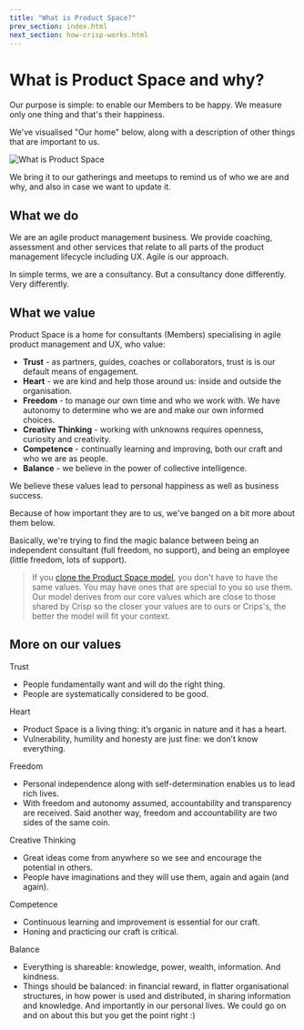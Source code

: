 ```yaml
---
title: "What is Product Space?"
prev_section: index.html
next_section: how-crisp-works.html
---
```


What is Product Space and why?
======================

Our purpose is simple: to enable our Members to be happy. We measure only one thing and that's their happiness. 

We've visualised "Our home" below, along with a description of other things that are important to us. 

![What is Product Space](../assets/theproductspace-what.png "What is Product Space")

We bring it to our gatherings and meetups to remind us of who we are and why, and also in case we want to update it.  

## What we do

We are an agile product management business. We provide coaching, assessment and other services that relate to all parts of the product management lifecycle including UX. Agile is our approach.  

In simple terms, we are a consultancy. But a consultancy done differently. Very differently. 


## What we value

Product Space is a home for consultants (Members) specialising in agile product management and UX, who value:

-   **Trust** - as partners, guides, coaches or collaborators, trust is is our default means of engagement.
-   **Heart** - we are kind and help those around us: inside and outside the organisation. 
-   **Freedom** - to manage our own time and who we work with. We have autonomy to determine who we are and make our own informed choices. 
-   **Creative Thinking** - working with unknowns requires openness, curiosity and creativity.
-   **Competence** - continually learning and improving, both our craft and who we are as people.
-   **Balance** - we believe in the power of collective intelligence.


We believe these values lead to personal happiness as well as business success.

Because of how important they are to us, we've banged on a bit more about them below. 

Basically, we're trying to find the magic balance between being an independent consultant (full freedom, no support), and being an employee (little freedom, lots of support).


> If you [clone the Product Space model](how-to-copy.html), you don't have to have the same values. You may have ones that are special to you so use them. Our model derives from our core values which are close to those shared by Crisp so the closer your values are to ours or Crips's, the better the model will fit your context.

## More on our values

Trust
 - People fundamentally want and will do the right thing.
- People are systematically considered to be good.

Heart
- Product Space is a living thing: it’s organic in nature and it has a heart.
- Vulnerability, humility and honesty are just fine: we don’t know everything.

Freedom
- Personal independence along with self-determination enables us to lead rich lives.
- With freedom and autonomy assumed, accountability and transparency are received. Said another way, freedom and accountability are two sides of the same coin.

Creative Thinking
- Great ideas come from anywhere so we see and encourage the potential in others.
- People have imaginations and they will use them, again and again (and again).

Competence
- Continuous learning and improvement is essential for our craft.
- Honing and practicing our craft is critical.

Balance
- Everything is shareable: knowledge, power, wealth, information. And kindness.
- Things should be balanced: in financial reward, in flatter organisational structures, in how power is used and distributed, in sharing information and knowledge. And importantly in our personal lives. We could go on and on about this but you get the point right :)

